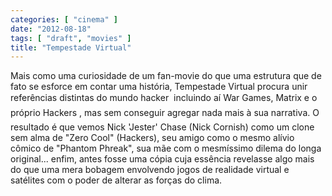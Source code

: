 ```yaml
---
categories: [ "cinema" ]
date: "2012-08-18"
tags: [ "draft", "movies" ]
title: "Tempestade Virtual"
---
```

Mais como uma curiosidade de um fan-movie do que uma estrutura que de
fato se esforce em contar uma história, Tempestade Virtual procura
unir referências distintas do mundo hacker  incluindo aí War Games,
Matrix e o próprio Hackers , mas sem conseguir agregar nada mais à sua
narrativa. O resultado é que vemos Nick 'Jester' Chase (Nick Cornish)
como um clone sem alma de "Zero Cool" (Hackers), seu amigo como o mesmo
alívio cômico de "Phantom Phreak", sua mãe com o mesmíssimo dilema do
longa original... enfim, antes fosse uma cópia cuja essência revelasse
algo mais do que uma mera bobagem envolvendo jogos de realidade virtual
e satélites com o poder de alterar as forças do clima.

